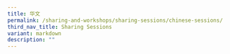 ```yaml
---
title: 华文
permalink: /sharing-and-workshops/sharing-sessions/chinese-sessions/
third_nav_title: Sharing Sessions
variant: markdown
description: ""
---
```

